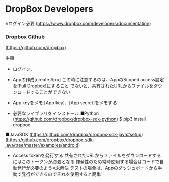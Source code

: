 # DropBox Developers 
※ログイン必要
(https://www.dropbox.com/developers/documentation)
### Dropbox Github
(https://github.com/dropbox)

手順
- ログイン、
- Appの作成[create App]
 この時に注意するのは、AppのScoped access設定を[Full Dropbox]にすること
 でないと、共有されたURLからファイルをダウンロードすることができない

- App keyをメモ
 [App key]、[App secret]をメモする

- 必要なライブラリをインストール
■Python
(https://github.com/dropbox/dropbox-sdk-python)
$ pip3 install dropbox

■JavaSDK
(https://github.com/dropbox/dropbox-sdk-java#setup)
(https://github.com/dropbox/dropbox-sdk-java/tree/master/examples/android)

- Access tokenを発行する
共有されたURLからファイルをダウンロードするにはこのトークンが必要となる
揮発性のため常時使用する場合はコードで自動発行が必要のよう※未解決
テストの場合は、Appのダッシュボードから手動で発行ができるのでそれを使用すると簡単